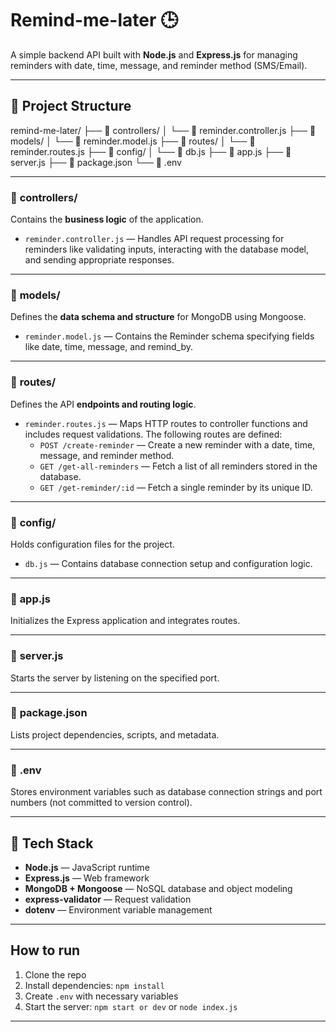 # Remind-me-later 🕒

A simple backend API built with **Node.js** and **Express.js** for managing reminders with date, time, message, and reminder method (SMS/Email).

---

## 📂 Project Structure

remind-me-later/
├── 📁 controllers/
│ └── 📄 reminder.controller.js
├── 📁 models/
│ └── 📄 reminder.model.js
├── 📁 routes/
│ └── 📄 reminder.routes.js
├── 📁 config/
│ └── 📄 db.js
├── 📄 app.js
├── 📄 server.js
├── 📄 package.json
└── 📄 .env

---

### 📁 **controllers/**

Contains the **business logic** of the application.

- `reminder.controller.js` — Handles API request processing for reminders like validating inputs, interacting with the database model, and sending appropriate responses.

---

### 📁 **models/**

Defines the **data schema and structure** for MongoDB using Mongoose.

- `reminder.model.js` — Contains the Reminder schema specifying fields like date, time, message, and remind_by.

---

### 📁 **routes/**  
Defines the API **endpoints and routing logic**.  
- `reminder.routes.js` — Maps HTTP routes to controller functions and includes request validations. The following routes are defined:
  - `POST /create-reminder` — Create a new reminder with a date, time, message, and reminder method.
  - `GET /get-all-reminders` — Fetch a list of all reminders stored in the database.
  - `GET /get-reminder/:id` — Fetch a single reminder by its unique ID.



---

### 📁 **config/**

Holds configuration files for the project.

- `db.js` — Contains database connection setup and configuration logic.

---

### 📄 **app.js**

Initializes the Express application and integrates routes.

---

### 📄 **server.js**

Starts the server by listening on the specified port.

---

### 📄 **package.json**

Lists project dependencies, scripts, and metadata.

---

### 📄 **.env**

Stores environment variables such as database connection strings and port numbers (not committed to version control).

---

## 🚀 Tech Stack

- **Node.js** — JavaScript runtime
- **Express.js** — Web framework
- **MongoDB + Mongoose** — NoSQL database and object modeling
- **express-validator** — Request validation
- **dotenv** — Environment variable management

---

## How to run

1. Clone the repo
2. Install dependencies: `npm install`
3. Create `.env` with necessary variables
4. Start the server: `npm start or dev` or `node index.js`

---
